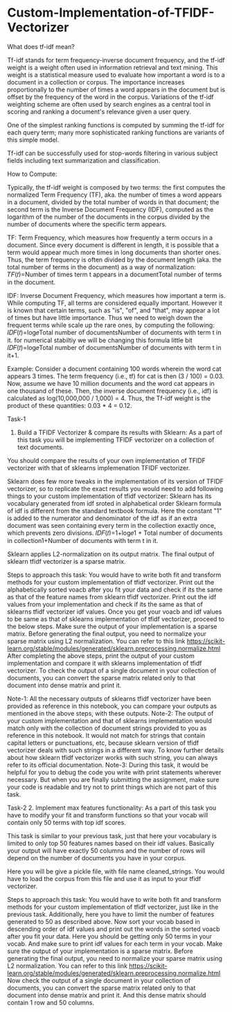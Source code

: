 # Custom-Implementation-of-TFIDF-Vectorizer



What does tf-idf mean?

Tf-idf stands for term frequency-inverse document frequency, and the tf-idf weight is a weight often used in information retrieval and text mining. This weight is a statistical measure used to evaluate how important a word is to a document in a collection or corpus. The importance increases proportionally to the number of times a word appears in the document but is offset by the frequency of the word in the corpus. Variations of the tf-idf weighting scheme are often used by search engines as a central tool in scoring and ranking a document's relevance given a user query.

One of the simplest ranking functions is computed by summing the tf-idf for each query term; many more sophisticated ranking functions are variants of this simple model.

Tf-idf can be successfully used for stop-words filtering in various subject fields including text summarization and classification.

How to Compute:

Typically, the tf-idf weight is composed by two terms: the first computes the normalized Term Frequency (TF), aka. the number of times a word appears in a document, divided by the total number of words in that document; the second term is the Inverse Document Frequency (IDF), computed as the logarithm of the number of the documents in the corpus divided by the number of documents where the specific term appears.

TF: Term Frequency, which measures how frequently a term occurs in a document. Since every document is different in length, it is possible that a term would appear much more times in long documents than shorter ones. Thus, the term frequency is often divided by the document length (aka. the total number of terms in the document) as a way of normalization:
𝑇𝐹(𝑡)=Number of times term t appears in a documentTotal number of terms in the document.
 
IDF: Inverse Document Frequency, which measures how important a term is. While computing TF, all terms are considered equally important. However it is known that certain terms, such as "is", "of", and "that", may appear a lot of times but have little importance. Thus we need to weigh down the frequent terms while scale up the rare ones, by computing the following:
𝐼𝐷𝐹(𝑡)=log𝑒Total number of documentsNumber of documents with term t in it.
  for numerical stabiltiy we will be changing this formula little bit  𝐼𝐷𝐹(𝑡)=log𝑒Total number of documentsNumber of documents with term t in it+1.
 
Example:
Consider a document containing 100 words wherein the word cat appears 3 times. The term frequency (i.e., tf) for cat is then (3 / 100) = 0.03. Now, assume we have 10 million documents and the word cat appears in one thousand of these. Then, the inverse document frequency (i.e., idf) is calculated as log(10,000,000 / 1,000) = 4. Thus, the Tf-idf weight is the product of these quantities: 0.03 * 4 = 0.12.



Task-1
1. Build a TFIDF Vectorizer & compare its results with Sklearn:
As a part of this task you will be implementing TFIDF vectorizer on a collection of text documents.

You should compare the results of your own implementation of TFIDF vectorizer with that of sklearns implemenation TFIDF vectorizer.

Sklearn does few more tweaks in the implementation of its version of TFIDF vectorizer, so to replicate the exact results you would need to add following things to your custom implementation of tfidf vectorizer:
Sklearn has its vocabulary generated from idf sroted in alphabetical order
Sklearn formula of idf is different from the standard textbook formula. Here the constant "1" is added to the numerator and denominator of the idf as if an extra document was seen containing every term in the collection exactly once, which prevents zero divisions.
𝐼𝐷𝐹(𝑡)=1+log𝑒1 + Total number of documents in collection1+Number of documents with term t in it.

Sklearn applies L2-normalization on its output matrix.
The final output of sklearn tfidf vectorizer is a sparse matrix.

Steps to approach this task:
You would have to write both fit and transform methods for your custom implementation of tfidf vectorizer.
Print out the alphabetically sorted voacb after you fit your data and check if its the same as that of the feature names from sklearn tfidf vectorizer.
Print out the idf values from your implementation and check if its the same as that of sklearns tfidf vectorizer idf values.
Once you get your voacb and idf values to be same as that of sklearns implementation of tfidf vectorizer, proceed to the below steps.
Make sure the output of your implementation is a sparse matrix. Before generating the final output, you need to normalize your sparse matrix using L2 normalization. You can refer to this link https://scikit-learn.org/stable/modules/generated/sklearn.preprocessing.normalize.html
After completing the above steps, print the output of your custom implementation and compare it with sklearns implementation of tfidf vectorizer.
To check the output of a single document in your collection of documents, you can convert the sparse matrix related only to that document into dense matrix and print it.

Note-1: All the necessary outputs of sklearns tfidf vectorizer have been provided as reference in this notebook, you can compare your outputs as mentioned in the above steps, with these outputs.
Note-2: The output of your custom implementation and that of sklearns implementation would match only with the collection of document strings provided to you as reference in this notebook. It would not match for strings that contain capital letters or punctuations, etc, because sklearn version of tfidf vectorizer deals with such strings in a different way. To know further details about how sklearn tfidf vectorizer works with such string, you can always refer to its official documentation.
Note-3: During this task, it would be helpful for you to debug the code you write with print statements wherever necessary. But when you are finally submitting the assignment, make sure your code is readable and try not to print things which are not part of this task.




Task-2
2. Implement max features functionality:
As a part of this task you have to modify your fit and transform functions so that your vocab will contain only 50 terms with top idf scores.

This task is similar to your previous task, just that here your vocabulary is limited to only top 50 features names based on their idf values. Basically your output will have exactly 50 columns and the number of rows will depend on the number of documents you have in your corpus.

Here you will be give a pickle file, with file name cleaned_strings. You would have to load the corpus from this file and use it as input to your tfidf vectorizer.

Steps to approach this task:
You would have to write both fit and transform methods for your custom implementation of tfidf vectorizer, just like in the previous task. Additionally, here you have to limit the number of features generated to 50 as described above.
Now sort your vocab based in descending order of idf values and print out the words in the sorted voacb after you fit your data. Here you should be getting only 50 terms in your vocab. And make sure to print idf values for each term in your vocab.
Make sure the output of your implementation is a sparse matrix. Before generating the final output, you need to normalize your sparse matrix using L2 normalization. You can refer to this link https://scikit-learn.org/stable/modules/generated/sklearn.preprocessing.normalize.html
Now check the output of a single document in your collection of documents, you can convert the sparse matrix related only to that document into dense matrix and print it. And this dense matrix should contain 1 row and 50 columns.
